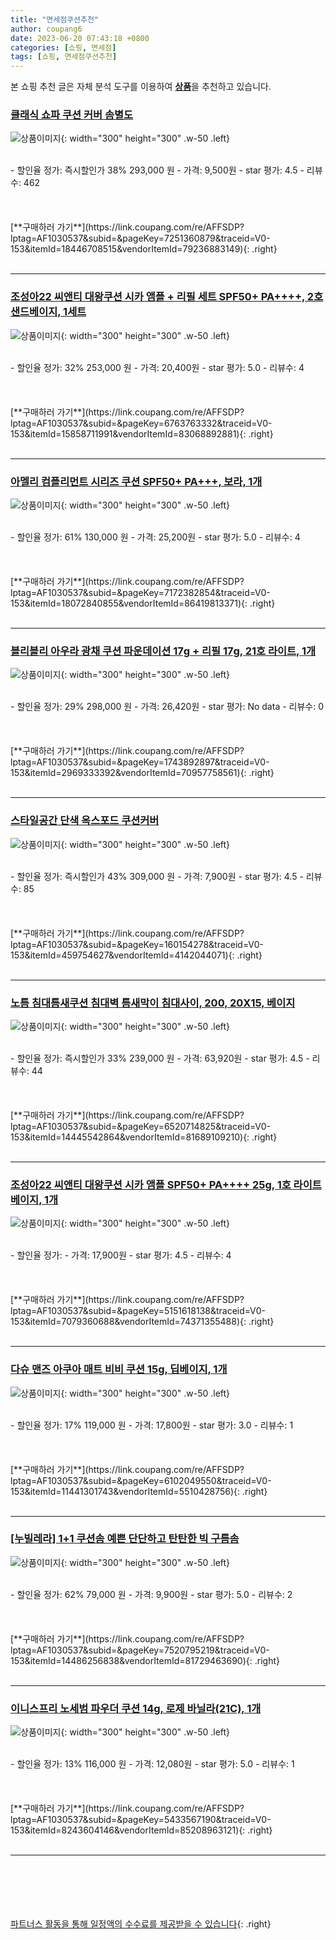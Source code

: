 ```yaml
---
title: "면세점쿠션추천"
author: coupang6
date: 2023-06-20 07:43:18 +0800
categories: [쇼핑, 면세점]
tags: [쇼핑, 면세점쿠션추천]
---
```


본 쇼핑 추천 글은 자체 분석 도구를 이용하여 [**상품**](https://link.coupang.com/a/bao1ui)을 추천하고 있습니다.

### [클래식 쇼파 쿠션 커버 솜별도](https://link.coupang.com/re/AFFSDP?lptag=AF1030537&subid=&pageKey=7251360879&traceid=V0-153&itemId=18446708515&vendorItemId=79236883149)

![상품이미지](https://thumbnail6.coupangcdn.com/thumbnails/remote/230x230ex/image/vendor_inventory/6b8e/2ff29177c1ffdbbf6116b39fdfa11f0029bbbc4fe3728d30c843fb554f61.jpg){: width="300" height="300" .w-50 .left}


<br>
- 할인율 정가: 즉시할인가 38%  293,000   원
- 가격: 9,500원
- star 평가: 4.5
- 리뷰수: 462
<br>
<br>
<br>
<br>
[**구매하러 가기**](https://link.coupang.com/re/AFFSDP?lptag=AF1030537&subid=&pageKey=7251360879&traceid=V0-153&itemId=18446708515&vendorItemId=79236883149){: .right}
<br>
<br>

---

### [조성아22 씨앤티 대왕쿠션 시카 앰플 + 리필 세트 SPF50+ PA++++, 2호 샌드베이지, 1세트](https://link.coupang.com/re/AFFSDP?lptag=AF1030537&subid=&pageKey=6763763332&traceid=V0-153&itemId=15858711991&vendorItemId=83068892881)

![상품이미지](https://thumbnail7.coupangcdn.com/thumbnails/remote/230x230ex/image/retail/images/2022/09/08/15/0/526d75f7-c1ac-4b3d-8451-ac11b0998e51.jpg){: width="300" height="300" .w-50 .left}


<br>
- 할인율 정가: 32%  253,000   원
- 가격: 20,400원
- star 평가: 5.0
- 리뷰수: 4
<br>
<br>
<br>
<br>
[**구매하러 가기**](https://link.coupang.com/re/AFFSDP?lptag=AF1030537&subid=&pageKey=6763763332&traceid=V0-153&itemId=15858711991&vendorItemId=83068892881){: .right}
<br>
<br>

---

### [아멜리 컴플리먼트 시리즈 쿠션 SPF50+ PA+++, 보라, 1개](https://link.coupang.com/re/AFFSDP?lptag=AF1030537&subid=&pageKey=7172382854&traceid=V0-153&itemId=18072840855&vendorItemId=86419813371)

![상품이미지](https://thumbnail8.coupangcdn.com/thumbnails/remote/230x230ex/image/retail/images/674785597799464-afba5c46-bef9-4147-bf42-ceabbfd5074a.jpg){: width="300" height="300" .w-50 .left}


<br>
- 할인율 정가: 61%  130,000   원
- 가격: 25,200원
- star 평가: 5.0
- 리뷰수: 4
<br>
<br>
<br>
<br>
[**구매하러 가기**](https://link.coupang.com/re/AFFSDP?lptag=AF1030537&subid=&pageKey=7172382854&traceid=V0-153&itemId=18072840855&vendorItemId=86419813371){: .right}
<br>
<br>

---

### [블리블리 아우라 광채 쿠션 파운데이션 17g + 리필 17g, 21호 라이트, 1개](https://link.coupang.com/re/AFFSDP?lptag=AF1030537&subid=&pageKey=1743892897&traceid=V0-153&itemId=2969333392&vendorItemId=70957758561)

![상품이미지](https://thumbnail7.coupangcdn.com/thumbnails/remote/230x230ex/image/retail/images/644519106488591-5c30fee6-8e16-4279-a855-4bf6deebafab.jpg){: width="300" height="300" .w-50 .left}


<br>
- 할인율 정가: 29%  298,000   원
- 가격: 26,420원
- star 평가: No data
- 리뷰수: 0
<br>
<br>
<br>
<br>
[**구매하러 가기**](https://link.coupang.com/re/AFFSDP?lptag=AF1030537&subid=&pageKey=1743892897&traceid=V0-153&itemId=2969333392&vendorItemId=70957758561){: .right}
<br>
<br>

---

### [스타일공간 단색 옥스포드 쿠션커버](https://link.coupang.com/re/AFFSDP?lptag=AF1030537&subid=&pageKey=160154278&traceid=V0-153&itemId=459754627&vendorItemId=4142044071)

![상품이미지](https://thumbnail8.coupangcdn.com/thumbnails/remote/230x230ex/image/vendor_inventory/images/2018/11/22/14/5/94f69a19-42ed-4211-be19-d75e4eda35ef.jpg){: width="300" height="300" .w-50 .left}


<br>
- 할인율 정가: 즉시할인가 43%  309,000   원
- 가격: 7,900원
- star 평가: 4.5
- 리뷰수: 85
<br>
<br>
<br>
<br>
[**구매하러 가기**](https://link.coupang.com/re/AFFSDP?lptag=AF1030537&subid=&pageKey=160154278&traceid=V0-153&itemId=459754627&vendorItemId=4142044071){: .right}
<br>
<br>

---

### [노틈 침대틈새쿠션 침대벽 틈새막이 침대사이, 200, 20X15, 베이지](https://link.coupang.com/re/AFFSDP?lptag=AF1030537&subid=&pageKey=6520714825&traceid=V0-153&itemId=14445542864&vendorItemId=81689109210)

![상품이미지](https://thumbnail6.coupangcdn.com/thumbnails/remote/230x230ex/image/vendor_inventory/cfb7/ae5f981d81258f5a87a71a325d21b36f382be0e21fff6d2931c3510d0294.jpg){: width="300" height="300" .w-50 .left}


<br>
- 할인율 정가: 즉시할인가 33%  239,000   원
- 가격: 63,920원
- star 평가: 4.5
- 리뷰수: 44
<br>
<br>
<br>
<br>
[**구매하러 가기**](https://link.coupang.com/re/AFFSDP?lptag=AF1030537&subid=&pageKey=6520714825&traceid=V0-153&itemId=14445542864&vendorItemId=81689109210){: .right}
<br>
<br>

---

### [조성아22 씨앤티 대왕쿠션 시카 앰플 SPF50+ PA++++ 25g, 1호 라이트베이지, 1개](https://link.coupang.com/re/AFFSDP?lptag=AF1030537&subid=&pageKey=5151618138&traceid=V0-153&itemId=7079360688&vendorItemId=74371355488)

![상품이미지](https://thumbnail8.coupangcdn.com/thumbnails/remote/230x230ex/image/retail/images/2021/03/09/18/9/9aebae3f-1d28-4196-b010-ee2288932914.jpg){: width="300" height="300" .w-50 .left}


<br>
- 할인율 정가: 
- 가격: 17,900원
- star 평가: 4.5
- 리뷰수: 4
<br>
<br>
<br>
<br>
[**구매하러 가기**](https://link.coupang.com/re/AFFSDP?lptag=AF1030537&subid=&pageKey=5151618138&traceid=V0-153&itemId=7079360688&vendorItemId=74371355488){: .right}
<br>
<br>

---

### [다슈 맨즈 아쿠아 매트 비비 쿠션 15g, 딥베이지, 1개](https://link.coupang.com/re/AFFSDP?lptag=AF1030537&subid=&pageKey=6102049550&traceid=V0-153&itemId=11441301743&vendorItemId=5510428756)

![상품이미지](https://thumbnail7.coupangcdn.com/thumbnails/remote/230x230ex/image/retail/images/1137666255013839-5cb7bb1b-985e-42d6-9bb6-d468dae0914c.jpg){: width="300" height="300" .w-50 .left}


<br>
- 할인율 정가: 17%  119,000   원
- 가격: 17,800원
- star 평가: 3.0
- 리뷰수: 1
<br>
<br>
<br>
<br>
[**구매하러 가기**](https://link.coupang.com/re/AFFSDP?lptag=AF1030537&subid=&pageKey=6102049550&traceid=V0-153&itemId=11441301743&vendorItemId=5510428756){: .right}
<br>
<br>

---

### [[누빌레라] 1+1 쿠션솜 예쁜 단단하고 탄탄한 빅 구름솜](https://link.coupang.com/re/AFFSDP?lptag=AF1030537&subid=&pageKey=7520795219&traceid=V0-153&itemId=14486256838&vendorItemId=81729463690)

![상품이미지](https://thumbnail9.coupangcdn.com/thumbnails/remote/230x230ex/image/vendor_inventory/49e5/86614063a8e9995106c55ab91e8fa0769ca50b3c5ddd92a0692f6644a460.jpg){: width="300" height="300" .w-50 .left}


<br>
- 할인율 정가: 62%  79,000   원
- 가격: 9,900원
- star 평가: 5.0
- 리뷰수: 2
<br>
<br>
<br>
<br>
[**구매하러 가기**](https://link.coupang.com/re/AFFSDP?lptag=AF1030537&subid=&pageKey=7520795219&traceid=V0-153&itemId=14486256838&vendorItemId=81729463690){: .right}
<br>
<br>

---

### [이니스프리 노세범 파우더 쿠션 14g, 로제 바닐라(21C), 1개](https://link.coupang.com/re/AFFSDP?lptag=AF1030537&subid=&pageKey=5433567190&traceid=V0-153&itemId=8243604146&vendorItemId=85208963121)

![상품이미지](https://thumbnail8.coupangcdn.com/thumbnails/remote/230x230ex/image/retail/images/6153887057786387-73c1b0e2-f199-44e0-8a0b-878657640b55.jpg){: width="300" height="300" .w-50 .left}


<br>
- 할인율 정가: 13%  116,000   원
- 가격: 12,080원
- star 평가: 5.0
- 리뷰수: 1
<br>
<br>
<br>
<br>
[**구매하러 가기**](https://link.coupang.com/re/AFFSDP?lptag=AF1030537&subid=&pageKey=5433567190&traceid=V0-153&itemId=8243604146&vendorItemId=85208963121){: .right}
<br>
<br>

---
<br><br><br><br><br> [파트너스 활동을 통해 일정액의 수수료를 제공받을 수 있습니다](https://link.coupang.com/a/bao1ui){: .right}